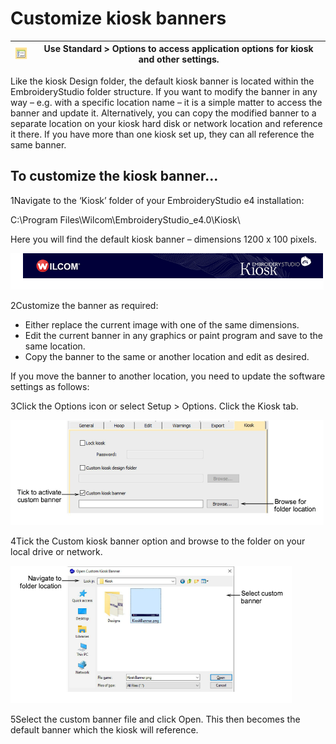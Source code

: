 # Customize kiosk banners

| ![Options00062.png](assets/Options00062.png) | Use Standard > Options to access application options for kiosk and other settings. |
| -------------------------------------------- | ---------------------------------------------------------------------------------- |

Like the kiosk Design folder, the default kiosk banner is located within the EmbroideryStudio folder structure. If you want to modify the banner in any way – e.g. with a specific location name – it is a simple matter to access the banner and update it. Alternatively, you can copy the modified banner to a separate location on your kiosk hard disk or network location and reference it there. If you have more than one kiosk set up, they can all reference the same banner.

## To customize the kiosk banner...

1Navigate to the ‘Kiosk’ folder of your EmbroideryStudio e4 installation:

C:\\Program Files\\Wilcom\\EmbroideryStudio_e4.0\\Kiosk\\

Here you will find the default kiosk banner – dimensions 1200 x 100 pixels.

![KioskBanner.png](assets/KioskBanner.png)

2Customize the banner as required:

- Either replace the current image with one of the same dimensions.
- Edit the current banner in any graphics or paint program and save to the same location.
- Copy the banner to the same or another location and edit as desired.

If you move the banner to another location, you need to update the software settings as follows:

3Click the Options icon or select Setup > Options. Click the Kiosk tab.

![lettering_kiosk00063.png](assets/lettering_kiosk00063.png)

4Tick the Custom kiosk banner option and browse to the folder on your local drive or network.

![OpenCustomBanner.png](assets/OpenCustomBanner.png)

5Select the custom banner file and click Open. This then becomes the default banner which the kiosk will reference.
